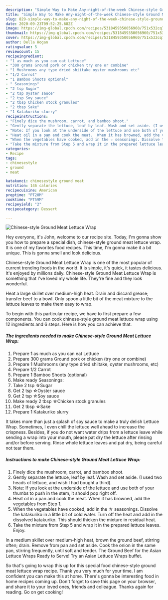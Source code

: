```yaml
---
description: "Simple Way to Make Any-night-of-the-week Chinese-style Ground Meat Lettuce Wrap"
title: "Simple Way to Make Any-night-of-the-week Chinese-style Ground Meat Lettuce Wrap"
slug: 829-simple-way-to-make-any-night-of-the-week-chinese-style-ground-meat-lettuce-wrap
date: 2020-09-23T09:52:25.682Z
image: https://img-global.cpcdn.com/recipes/5318459350056960/751x532cq70/chinese-style-ground-meat-lettuce-wrap-recipe-main-photo.jpg
thumbnail: https://img-global.cpcdn.com/recipes/5318459350056960/751x532cq70/chinese-style-ground-meat-lettuce-wrap-recipe-main-photo.jpg
cover: https://img-global.cpcdn.com/recipes/5318459350056960/751x532cq70/chinese-style-ground-meat-lettuce-wrap-recipe-main-photo.jpg
author: Della Hogan
ratingvalue: 5
reviewcount: 15
recipeingredient:
- "1 as much as you can eat Lettuce"
- "300 grams Ground pork or chicken try one or combine"
- "1 Mushrooms any type dried shiitake oyster mushrooms etc"
- "1/2 Carrot"
- "1 Bamboo Shoots optional"
- " Seasonings"
- "2 tsp Sugar"
- "2 tsp Oyster sauce"
- "2 tsp Soy sauce"
- "2 tbsp Chicken stock granules"
- "2 tbsp Sake"
- "1 Katakuriko slurry"
recipeinstructions:
- "Finely dice the mushroom, carrot, and bamboo shoot."
- "Gently separate the lettuce, leaf by leaf. Wash and set aside. (I used two heads of lettuce, and wish I had bought a third)."
- "Note: If you look at the underside of the lettuce and use both of your thumbs to push in the stem, it should pop right off."
- "Heat oil in a pan and cook the meat.  When it has browned, add the vegetables from Step 1."
- "When the vegetables have cooked, add in the ☆ seasonings. Dissolve the katakuriko in a little bit of cold water. Turn off the heat and add in the dissolved katakuriko. This should thicken the mixture in residual heat."
- "Take the mixture from Step 5 and wrap it in the prepared lettuce leaves. Enjoy."
categories:
- Recipe
tags:
- chinesestyle
- ground
- meat

katakunci: chinesestyle ground meat 
nutrition: 146 calories
recipecuisine: American
preptime: "PT20M"
cooktime: "PT59M"
recipeyield: "2"
recipecategory: Dessert

---
```



![Chinese-style Ground Meat Lettuce Wrap](https://img-global.cpcdn.com/recipes/5318459350056960/751x532cq70/chinese-style-ground-meat-lettuce-wrap-recipe-main-photo.jpg)

Hey everyone, it's John, welcome to our recipe site. Today, I'm gonna show you how to prepare a special dish, chinese-style ground meat lettuce wrap. It is one of my favorites food recipes. This time, I'm gonna make it a bit unique. This is gonna smell and look delicious.

Chinese-style Ground Meat Lettuce Wrap is one of the most popular of current trending foods in the world. It is simple, it's quick, it tastes delicious. It's enjoyed by millions daily. Chinese-style Ground Meat Lettuce Wrap is something that I've loved my whole life. They're fine and they look wonderful.

Heat a large skillet over medium-high heat. Drain and discard grease; transfer beef to a bowl. Only spoon a little bit of the meat mixture to the lettuce leaves to make them easy to wrap.


To begin with this particular recipe, we have to first prepare a few components. You can cook chinese-style ground meat lettuce wrap using 12 ingredients and 6 steps. Here is how you can achieve that.

<!--inarticleads1-->

##### The ingredients needed to make Chinese-style Ground Meat Lettuce Wrap:

1. Prepare 1 as much as you can eat Lettuce
1. Prepare 300 grams Ground pork or chicken (try one or combine)
1. Prepare 1 Mushrooms (any type dried shiitake, oyster mushrooms, etc)
1. Prepare 1/2 Carrot
1. Prepare 1 Bamboo Shoots (optional)
1. Make ready  Seasonings:
1. Take 2 tsp ☆Sugar
1. Get 2 tsp ☆Oyster sauce
1. Get 2 tsp ☆Soy sauce
1. Make ready 2 tbsp ☆Chicken stock granules
1. Get 2 tbsp ☆Sake
1. Prepare 1 Katakuriko slurry


It takes more than just a splash of soy sauce to make a truly delish Lettuce Wrap. Sometimes, I even chill the lettuce well ahead to increase the crispness. Besides, if you do not want water drips from a lettuce leave while sending a wrap into your mouth, please pat dry the lettuce after rinsing and/or before serving. Rinse whole lettuce leaves and pat dry, being careful not tear them. 

<!--inarticleads2-->

##### Instructions to make Chinese-style Ground Meat Lettuce Wrap:

1. Finely dice the mushroom, carrot, and bamboo shoot.
1. Gently separate the lettuce, leaf by leaf. Wash and set aside. (I used two heads of lettuce, and wish I had bought a third).
1. Note: If you look at the underside of the lettuce and use both of your thumbs to push in the stem, it should pop right off.
1. Heat oil in a pan and cook the meat.  When it has browned, add the vegetables from Step 1.
1. When the vegetables have cooked, add in the ☆ seasonings. Dissolve the katakuriko in a little bit of cold water. Turn off the heat and add in the dissolved katakuriko. This should thicken the mixture in residual heat.
1. Take the mixture from Step 5 and wrap it in the prepared lettuce leaves. Enjoy.


In a medium skillet over medium-high heat, brown the ground beef, stirring often; drain. Remove from pan and set aside. Cook the onion in the same pan, stirring frequently, until soft and tender. The Ground Beef for the Asian Lettuce Wraps Ready to Serve! Try an Asian Lettuce Wraps buffet. 

So that's going to wrap this up for this special food chinese-style ground meat lettuce wrap recipe. Thank you very much for your time. I am confident you can make this at home. There's gonna be interesting food in home recipes coming up. Don't forget to save this page on your browser, and share it to your loved ones, friends and colleague. Thanks again for reading. Go on get cooking!
